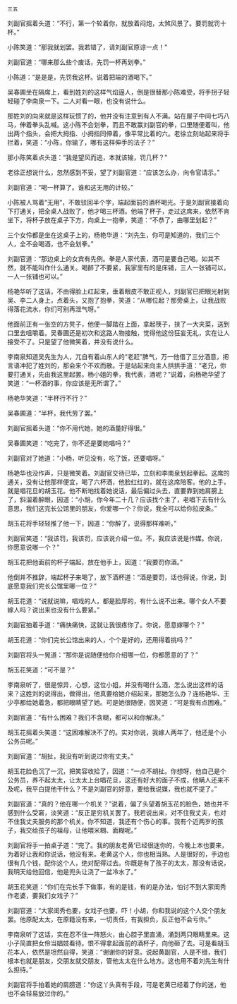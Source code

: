     三五 

   刘副官摇着头道：“不行，第一个轮着你，就放着闷炮，太煞风景了。要罚就罚十杯。”

   小陈笑道：“那我就划罢。我若错了，请刘副官原谅一点！”

   刘副官道：“哪来那么些个废话，先罚一杯再划拳。”

   小陈道：“是是是，先罚我这杯。说着把端的酒喝下。”

   吴春圃坐在隔席上，看到姓刘的这样气焰逼人，倒是很替那小陈难受，将手拐子轻轻碰了李南泉一下。二人对看一眼，也没有说什么。

   那姓刘的向来就是这样玩惯了的，他并没有注意到有人不满。站在屋子中间七巧八马，伸着拳头乱喊。这小陈不会划拳，而且不敢赢刘副官的拳，口里随便着叫，他出两个指头，会把大拇指、小拇指同伸着，像平常比着的六。老徐立刻站起来将手拦着，笑道：“小陈，你输了，哪有这样伸手的法子？”

   那小陈笑着点头道：“我是望风而逃，本就该输，罚几杯？”

   老徐正想说什么，忽然感到不妥，望了刘副官道：“应该怎么办，向令官请示。”

   刘副官道：“喝一杯算了。谁和这无用的计较。”

   小陈被人骂着“无用”，不敢驳回半个字，端起面前的酒杯喝光。于是刘副官接着向下打通关，把全桌人战败了，他才喝三杯酒。他端了杯子，走过这席来，依然不肯坐下，将杯子放在桌子下方，向桌上一抱拳，笑道：“不恭了，由哪里划起？”

   三个女伶都是坐在这桌子上的，杨艳华道：“刘先生，你可是知道的，我们三个人，全不会喝酒，也不会划拳。”

   刘副官道：“那边桌上的女宾有先例。拳是人家代表，酒可是要自己喝。如其不然，就不能叫作什么通关。喝醉了不要紧，我家里有的是床铺，三人一张铺可以，一人一张铺也可以。”

   杨艳华听了这话，不由得脸上红起来，垂着眼皮不敢正视人，刘副官已把眼光射到吴、李二人身上，点着头，又抱了抱拳，笑道：“从哪位起？那旁桌上，让我战败得落花流水，你们可别再泄气呀。”

   他面前正有一张空的方凳子，他便一脚踏在上面，拿起筷子，挟了一大夹菜，送到口里去咀嚼着。吴春圃还是初次和这路人物接触，觉得他这份狂妄无礼，实在让人接受不了。只是望了他微笑着，并没有说什么。

   李南泉知道吴先生为人，兀自有着山东人的“老赶”脾气，万一他借了三分酒意，把言语冲犯了姓刘的，那会来个不欢而散。于是站起来向主人拱拱手道：“老兄，你要打通关，先由我这里起罢。杨小姐的拳，我代表，酒呢？”说着，向杨艳华望了笑道：“一杯酒的事，你应该是无所谓了。”

   杨艳华笑道：“半杯行不行？”

   吴春圃道：“半杯，我代劳了罢。”

   刘副官摇着头道：“你不用代她，她的酒量好得很。”

   吴春圃笑道：“吃完了，你不还是要她唱吗？”

   刘副官对了她道：“小杨，听见没有，吃了饭，还要唱呀。”

   杨艳华也没作声，只是微笑着。刘副官交待已毕，立刻和李南泉划起拳起。这席的通关，没有让他那样便宜，喝了六杯酒，他脸红红的，就在这席陪客。他的上手，就是唱花旦的胡玉花。他不断地找着她说话，最后偏过头去，直要靠到她肩膀上了，斜溜着醉眼，因道：“小胡，你今年二十几？应该找个主了，老唱下去有什么意思，我们这完长公馆里的朋友，你爱哪一个？你说，我全可以给你拉皮条。”

   胡玉花将手轻轻推了他一下，因道：“你醉了，说得那样难听。”

   刘副官笑道：“我该罚，我该罚，应该说介绍一位。不，我应该说是作媒。你说，你愿意说哪一个？”

   胡玉花把他面前的杯子端起，放在他手上，因道：“我要罚你酒。”

   他倒并不推辞，端起杯子来喝了，放下酒杯道：“酒是要罚，话也得说，你说，到底愿意我们完长公馆里哪一位？”

   胡玉花道：“说就说嘛，唱戏的人，都是脸厚的，有什么说不出来。哪个女人不要嫁人吗？说出来也没有什么要紧。”

   刘副官拍着手道：“痛快痛快，这就让我很疼你了。你说，愿意嫁哪个？”

   胡玉花道：“你们完长公馆出来的人，个个是好的，还用得着挑吗？”

   刘副官将头一晃道：“那你是说随便给你介绍哪一位，你都愿意的了？”

   胡玉花笑道：“可不是？”

   李南泉听了，很是惊异，心想，这位小姐，并没有喝什么酒，怎么说出这样的话来？这姓刘的说得出，做得出，他真要给她介绍起来，那她怎么办？连杨艳华、王少亭都给她着急，都把眼睛望了她。可是她很随便，因笑道：“可是我有点困难。”

   刘副官道：“有什么困难？我们不含糊，都可以和你解决。”

   胡玉花摇着头笑道：“这困难解决不了的。实对你说，我嫁人两年了，他还是个小公务员呢。”

   刘副官道：“胡扯，我没有听到说过你有丈夫。”

   胡玉花脸色沉了一沉，把笑容收拾了，因道：“一点不胡扯。你想呀，他自己是个公务员，养不起太太，让太太上台唱花旦，这还有好大的面子不成，他瞒人还来不及呢，我平白提他干什么？不是刘副官的好意，要给我说媒，我也就不提了。”

   刘副官道：“真的？他在哪一个机关？”说着，偏了头望着胡玉花的脸色，她也并不感到什么受窘，淡笑道：“反正是穷机关罢了。我若说出来，对不住我丈夫，也对不住我丈夫服务的那个机关。你不知道，我还有个伤心的事。我有个近两岁的孩子，我交给孩子的祖母，让他喂米糊、面糊呢。”

   刘副官将手一拍桌子道：“完了。我的朋友老黄‘已经很迷你的，今晚上本也要来，为着好让我和你说话，他没有来。老黄这个人，你也相当熟。人是很好的，手边也很有几个钱，配你这个人，绝对配得过去。你既是有了孩子的太太，那没有话说，我明天给他回信，他是兜头让浇了一盆冷水了。”

   胡玉花笑道：“你们在完长手下做事，有的是钱，有的是办法，怕讨不到大家闺秀作老婆，要我们女戏子？”

   刘副官道：“大家闺秀也要，女戏子也要，吓！小胡，你和我说的这个人交个朋友罢。他原配太太，在原籍没有来，一切责任，有我担负，反正他不会亏你。”

   李南泉听了这话，实在忍不住一阵怒火，由心腔子里直涌，涌到两只眼睛里来。这小子简直把女伶当娼妓看待。恨不得拿起面前的酒杯子，向他砸了去。可是看胡玉花本人，依然是坦然自得，笑道：“谢谢你的好意。说起黄副官，人是不错，我们根本也就是朋友，交朋友就交朋友，管他太太在什么地方。这也用不着刘先生有什么担待。”

   刘副官将手拍着她的肩膀道：“你这丫头真有手段，可是老黄已经着了你的迷，他也不会轻易放过你的。”

